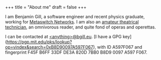 +++
title = "About me"
draft = false
+++

I am Benjamin Gill, a software engineer and recent physics graduate, working for
[Metaswitch Networks](https://www.metaswitch.com/). I am also an [amateur
theatrical technician](https://www.camdram.net/people/benjamin-gill), an
omnivorous reader, and quite fond of operas and operettas.

I can be contacted at [\<anything>@bgill.eu](mailto:website@bgill.eu).
[I have a GPG key]
(https://pgp.mit.edu/pks/lookup?op=vindex&search=0xB8D90097A597F067), with ID
A597F067 and fingerprint F45F B6FF 33DF DE3A 820D 7BB0 B8D9 0097 A597 F067.
